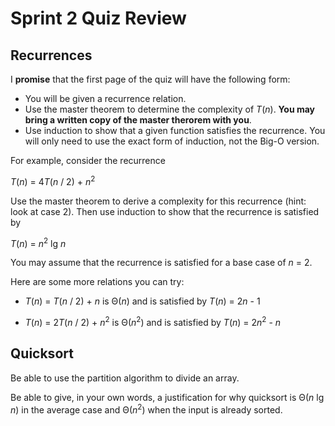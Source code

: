 # Sprint 2 Quiz Review

## Recurrences

I **promise** that the first page of the quiz will have the following form:

- You will be given a recurrence relation.
- Use the master theorem to determine the complexity of *T*(*n*). **You may bring a written copy of the master therorem with you**.
- Use induction to show that a given function satisfies the recurrence. You will only need to use the exact form of induction, not the Big-O version.

For example, consider the recurrence

*T*(*n*) = 4*T*(*n* / 2) + *n*<sup>2</sup>

Use the master theorem to derive a complexity for this recurrence (hint: look at case 2). Then use induction to show that the
recurrence is satisfied by

*T*(*n*) = *n*<sup>2</sup> lg *n*

You may assume that the recurrence is satisfied for a base case of *n* = 2.

Here are some more relations you can try:

- *T*(*n*) = *T*(*n* / 2) + *n* is Θ(*n*) and is satisfied by *T*(*n*) = 2*n* - 1

- *T*(*n*) = 2*T*(*n* / 2) + *n*<sup>2</sup> is Θ(*n*<sup>2</sup>) and is satisfied by *T*(*n*) = 2*n*<sup>2</sup> - *n*

## Quicksort

Be able to use the partition algorithm to divide an array.

Be able to give, in your own words, a justification for why quicksort is Θ(*n* lg *n*) in the average case and Θ(*n*<sup>2</sup>) when the input is already sorted.
